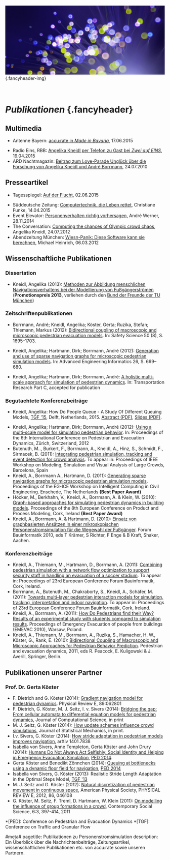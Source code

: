 ![](/img/accurate-bild-3.jpg) {.fancyheader-img}
# *<br />Publikationen* {.fancyheader}


## Multimedia

* Antenne Bayern: [accu:rate in *Made in Bavaria*](/news:2015-06-17-radio-antenne-bayern-made-in-bavaria-mit-accu-rate), 17.06.2015
- Radio Eins, RBB: [Angelika Kneidl per Telefon zu Gast bei *Zwei auf EINS*](/news:2015-04-19-radio-rbb-zwei-auf-eins-mit-accu-rate), 19.04.2015
- ARD Nachtmagazin: [Beitrag zum Love-Parade Unglück über die Forschung von Angelika Kneidl und André Borrmann](/download/ard-nachtmagazin-20100727-angelika-kneidl-andre-borrmann.webm.h264.mp4), 24.07.2010


## Presseartikel

* Tagesspiegel: [Auf der Flucht](/news:2015-06-02-tagesspiegel-seyfried-kneidl-experimente), 02.06.2015
- Süddeutsche Zeitung: [Computertechnik, die Leben rettet](http://www.sueddeutsche.de/muenchen/software-zur-evakuierung-nur-keine-panik-1.2433613), Christiane Funke, 14.04.2015
- Event Elevator: [Personenverhalten richtig vorhersagen](http://www.eventelevator.de/neuigkeiten/allgemein/accu-rate-und-bbvs-starten-kooperation), André Werner, 28.11.2014
- The Conversation: [Computing the chances of Olympic crowd chaos](http://theconversation.com/computing-the-chances-of-olympic-crowd-chaos-8066), Angelika Kneidl, 24.07.2012
- Abendzeitung München: [Wiesn-Panik: Diese Software kann sie berechnen](http://www.abendzeitung-muenchen.de/inhalt.simulation-wiesn-panik-diese-software-kann-sie-berechnen.2d7d8ded-1957-4507-b484-38a55c0651d9.html), Michael Heinrich, 06.03.2012


## Wissenschaftliche Publikationen

### Dissertation

- Kneidl, Angelika (2013): [Methoden zur Abbildung menschlichen Navigationsverhaltens bei der Modellierung von Fußgängerströmen](http://nbn-resolving.de/urn/resolver.pl?urn:nbn:de:bvb:91-diss-20130604-1131501-0-3) (**Promotionspreis 2013**, verliehen durch den [Bund der Freunde der TU München](http://www.bund-der-freunde.tum.de/index.php?id=125))

### Zeitschriftenpublikationen

- Borrmann, André; Kneidl, Angelika; Köster, Gerta; Ruzika, Stefan; Thiemann, Markus (2012): [Bidirectional coupling of macroscopic and microscopic pedestrian evacuation models](http://www.cms.bgu.tum.de/publications/paper_Kneidl_PED2010.pdf). In: Safety Science 50 (8), S. 1695–1703.


- Kneidl, Angelika; Hartmann, Dirk; Borrmann, André (2012): [Generation and use of sparse navigation graphs for microscopic pedestrian simulation models](http://www.cms.bgu.tum.de/publications/Paper_Kneidl_EG-ICE_2011.pdf). In: Advanced Engineering Informatics 26, S. 669–680.
- Kneidl, Angelika; Hartmann, Dirk; Borrmann, André: [A holistic multi-scale approach for simulation of pedestrian dynamics](http://www.cms.bgu.tum.de/publications/Kneidl_2013_TRC.pdf). In: Transportation Research Part C, accepted for publication


### Begutachtete Konferenzbeiträge


* Kneidl, Angelika: How Do People Queue - A Study Of Different Queuing Models, [TGF '15](http://www.citg.tudelft.nl/en/about-faculty/departments/transport-and-planning/conferences/tgf15/), Delft, Netherlands, 2015. [Abstract (PDF)](download/tgf15-kneidl-how-do-people-queue-abstract.pdf), [Slides (PDF)](download/tgf15-kneidl-how-do-people-queue-slides.pdf).
- Kneidl, Angelika; Hartmann, Dirk; Borrmann, André (2012): [Using a multi-scale model for simulating pedestrian behavior](http://www.cms.bgu.tum.de/publications/Kneidl_2012_FBI.pdf). In: Proceedings of the 6th International Conference on Pedestrian and Evacuation Dynamics, Zürich, Switzerland, 2012
- Butenuth, M.., Burkert, F., Borrmann, A., Kneidl, A., Hinz, S., Schmidt, F., Sirmacek, B. (2011): [Integrating pedestrian simulation, tracking and event detection for crowd analysis](http://www.cms.bgu.tum.de/publications/2011_Butenuth_ICCV.pdf). To appear in: Proceedings of IEEE Workshop on Modeling, Simulation and Visual Analysis of Large Crowds, Barcelona, Spain
- Kneidl, A., Borrmann A., Hartmann, D. (2011): [Generating sparse navigation graphs for microscopic pedestrian simulation models](http://www.cms.bgu.tum.de/publications/Paper_Kneidl_EG-ICE_2011.pdf). Proceedings of the EG-ICE Workshop on Intelligent Computing in Civil Engineering. Enschede, The Netherlands **(Best Paper Award)**
- Höcker, M., Berkhahn, V., Kneidl, A., Borrmann, A. & Klein, W. (2010): [Graph-based approaches for simulating pedestrian dynamics in building models](http://www.cms.bgu.tum.de/publications/paper_Hoecker_ECPPM2010.pdf). Proceedings of the 8th European Conference on Product and Process Modeling, Cork, Ireland **(Best Paper Award)**
- Kneidl, A., Borrmann, A. & Hartmann, D. (2010): [Einsatz von graphbasierten Ansätzen in einer mikroskopischen Personenstromsimulation für die Wegewahl der Fußgänger](http://www.cie.bv.tum.de/publications/proceedings/20102909_Kneidl_et_al_FBI.pdf). Forum Bauinformatik 2010, eds T Krämer, S Richter, F Enge & B Kraft, Shaker, Aachen.


### Konferenzbeiträge


- Kneidl, A., Thiemann, M., Hartmann, D., Borrmann, A. (2011): [Combining pedestrian simulation with a network flow optimization to support security staff in handling an evacuation of a soccer stadium](http://www.cms.bgu.tum.de/publications/Kneidl_2011_FBI.pdf). To appear in: Proceedings of 23rd European Conference Forum Bauinformatik, Cork, Ireland.
- Borrmann, A., Butenuth, M., Chakraborty, S., Kneidl, A., Schäfer, M. (2011): [Towards multi-layer pedestrian interaction models for simulation, tracking, interpretation and indoor navigation](http://www.cms.bgu.tum.de/publications/Borrmann_2011_FBI.pdf). To appear in: Proceedings of 23rd European Conference Forum Bauinformatik, Cork, Ireland.
- Kneidl, A., Borrmann, A. (2011): [How Do Pedestrians find their Way? Results of an experimental study with students compared to simulation results](http://www.cms.bgu.tum.de/publications/Paper_Kneidl_EMEVAC_2011.pdf). Proceedings of Emergency Evacuation of people from buildings (EMEVAC 2010), Warsaw, Poland.
- Kneidl, A., Thiemann, M., Borrmann, A., Ruzika, S., Hamacher, H. W., Köster, G., Rank, E. (2010): [Bidirectional Coupling of Macroscopic and Microscopic Approaches for Pedestrian Behavior Prediction](http://www.cms.bgu.tum.de/publications/paper_Kneidl_PED2010.pdf). Pedestrian and evacuation dynamics, 2011, eds R. Peacock, E. Kuligowski & J. Averill, Springer, Berlin.


## Publikationen unserer Partner

### Prof. Dr. Gerta Köster

- F. Dietrich and G. Köster (2014): [Gradient navigation model for pedestrian dynamics](http://arxiv.org/abs/1401.0451). Physical Review E, 89:062801
- F. Dietrich, G. Köster, M. J. Seitz, I. v. Sivers (2014): [Bridging the gap: From cellular automata to differential equation models for pedestrian dynamics](http://www.sciencedirect.com/science/article/pii/S1877750314000738), Journal of Computational Science, in print
- M. J. Seitz, G. Köster (2014): [How update schemes influence crowd simulations](http://iopscience.iop.org/1742-5468/2014/7/P07002/pdf/1742-5468_2014_7_P07002.pdf), Journal of Statistical Mechanics, in print.
- I.v. Sivers, G. Köster (2014): [How stride adaptation in pedestrian models improves navigation](http://arxiv.org/abs/1401.7838), arXiv 1401.7838
- Isabella von Sivers, Anne Templeton, Gerta Köster and John Drury (2014): [Humans Do Not Always Act Selfishly: Social Identity and Helping in Emergency Evacuation Simulation](http://www.sciencedirect.com/science/article/pii/S2352146514001355), [PED 2014](http://www.ped2014.nl/).
- Gerta Köster and Benedikt Zönnchen (2014): [Queuing at bottlenecks using a dynamic floor field for navigation](http://www.sciencedirect.com/science/article/pii/S2352146514000659), [PED 2014](http://www.ped2014.nl/)
- Isabella von Sivers, G. Köster (2013): Realistic Stride Length Adaptation in the Optimal Steps Model, [TGF '13](http://www.fz-juelich.de/conferences/tgf13/EN/Home/home_node.html)
- M. J. Seitz and G. Köster (2012): [Natural discretization of pedestrian movement in continuous space](http://journals.aps.org/pre/abstract/10.1103/PhysRevE.86.046108), American Physical Society, PHYSICAL REVIEW E, 2012, 86, 046108
- G. Köster, M. Seitz, F. Treml, D. Hartmann, W. Klein (2011): [On modelling the influence of group formations in a crowd](http://www.tandfonline.com/doi/abs/10.1080/21582041.2011.619867), Contemporary Social Science, 6:3, 397-414, 2011


<!-- Abkürzungen: -->

*[PED]: Conference on Pedestrian and Evacuation Dynamics
*[TGF]: Conference on Traffic and Granular Flow

#meta#
pagetitle: Publikationen zu Personenstromsimulation
description: Ein Überblick über die Nachrichtenbeiträge, Zeitungsartikel, wissenschaftlichen Publikationen etc. von accu:rate sowie unseren Partnern.


